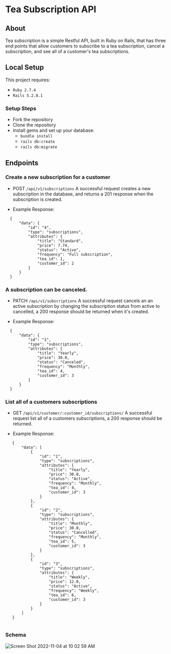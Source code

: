 # Tea Subscription API

## About 
Tea subscription is a simple Restful API, built in Ruby on Rails, that has three end points that allow customers to subscribe to a tea subscription, cancel a subscription, and see all of a customer's tea subscriptions. 

## Local Setup 
This project requires:
 * `Ruby 2.7.4`
 * `Rails 5.2.8.1`
 
### Setup Steps
* Fork the repository
* Clone the repository
* Install gems and set up your database:
   * `bundle install`
   * `rails db:create`
   * `rails db:migrate`
   

## Endpoints 
### Create a new subscription for a customer 
* POST `/api/v1/subscriptions`
A successful request creates a new subscription in the database, and returns a 201 response when the subscription is created. 

* Example Response: 
``` 
  {
      "data": {
          "id": "4",
          "type": "subscriptions",
          "attributes": {
              "title": "Standard",
              "price": 7.74,
              "status": "Active",
              "frequency": "Full subscription",
              "tea_id": 1,
              "customer_id": 2
          }
      }
  }
```

### A subscription can be canceled. 
* PATCH `/api/v1/subscriptions`
A successful request cancels an an active subscription by changing the subscription status from active to cancelled, a 200 response should be returned when it's created. 

* Example Response: 

``` 
  {
      "data": {
          "id": "1",
          "type": "subscriptions",
          "attributes": {
              "title": "Yearly",
              "price": 30.0,
              "status": "Canceled",
              "frequency": "Monthly",
              "tea_id": 4,
              "customer_id": 3
          }
      }
  }

```

### List all of a customers subscriptions 
* GET `/api/v1/customer/:customer_id/subscriptions/`
A successful request list all of a customers subscriptions, a 200 response should be returned. 

* Example Response: 
```
   {
       "data": [
           {
               "id": "1",
               "type": "subscriptions",
               "attributes": {
                   "title": "Yearly",
                   "price": 30.0,
                   "status": "Active",
                   "frequency": "Monthly",
                   "tea_id": 4,
                   "customer_id": 3
               }
           },
           {
               "id": "2",
               "type": "subscriptions",
               "attributes": {
                   "title": "Monthly",
                   "price": 30.0,
                   "status": "Cancelled",
                   "frequency": "Monthly",
                   "tea_id": 5,
                   "customer_id": 3
               }
           },
           {
               "id": "3",
               "type": "subscriptions",
               "attributes": {
                   "title": "Weekly",
                   "price": 12.0,
                   "status": "Active",
                   "frequency": "Weekly",
                   "tea_id": 6,
                   "customer_id": 3
               }
           }
       ]
   }
   
```

### Schema 

![Screen Shot 2022-11-04 at 10 02 59 AM](https://user-images.githubusercontent.com/101689311/200021964-3984815d-d741-4543-87b4-c338e0d3da5d.png)




